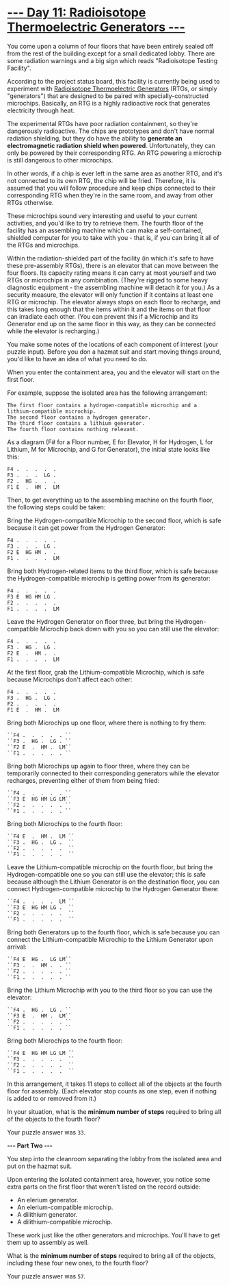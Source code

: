 # [--- Day 11: Radioisotope Thermoelectric Generators ---](http://adventofcode.com/2016/day/11)

You come upon a column of four floors that have been entirely sealed off from the rest of the building except for a small dedicated lobby. There are some radiation warnings and a big sign which reads "Radioisotope Testing Facility".

According to the project status board, this facility is currently being used to experiment with [Radioisotope Thermoelectric Generators](https://en.wikipedia.org/wiki/Radioisotope_thermoelectric_generator) (RTGs, or simply "generators") that are designed to be paired with specially-constructed microchips. Basically, an RTG is a highly radioactive rock that generates electricity through heat.

The experimental RTGs have poor radiation containment, so they're dangerously radioactive. The chips are prototypes and don't have normal radiation shielding, but they do have the ability to **generate an electromagnetic radiation shield when powered**. Unfortunately, they can only be powered by their corresponding RTG. An RTG powering a microchip is still dangerous to other microchips.

In other words, if a chip is ever left in the same area as another RTG, and it's not connected to its own RTG, the chip will be fried. Therefore, it is assumed that you will follow procedure and keep chips connected to their corresponding RTG when they're in the same room, and away from other RTGs otherwise.

These microchips sound very interesting and useful to your current activities, and you'd like to try to retrieve them. The fourth floor of the facility has an assembling machine which can make a self-contained, shielded computer for you to take with you - that is, if you can bring it all of the RTGs and microchips.

Within the radiation-shielded part of the facility (in which it's safe to have these pre-assembly RTGs), there is an elevator that can move between the four floors. Its capacity rating means it can carry at most yourself and two RTGs or microchips in any combination. (They're rigged to some heavy diagnostic equipment - the assembling machine will detach it for you.) As a security measure, the elevator will only function if it contains at least one RTG or microchip. The elevator always stops on each floor to recharge, and this takes long enough that the items within it and the items on that floor can irradiate each other. (You can prevent this if a Microchip and its Generator end up on the same floor in this way, as they can be connected while the elevator is recharging.)

You make some notes of the locations of each component of interest (your puzzle input). Before you don a hazmat suit and start moving things around, you'd like to have an idea of what you need to do.

When you enter the containment area, you and the elevator will start on the first floor.

For example, suppose the isolated area has the following arrangement:
```
The first floor contains a hydrogen-compatible microchip and a lithium-compatible microchip.  
The second floor contains a hydrogen generator.  
The third floor contains a lithium generator.  
The fourth floor contains nothing relevant.  
```
As a diagram (F# for a Floor number, E for Elevator, H for Hydrogen, L for Lithium, M for Microchip, and G for Generator), the initial state looks like this:
```
F4 .  .  .  .  .    
F3 .  .  .  LG .    
F2 .  HG .  .  .    
F1 E  .  HM .  LM   
```
Then, to get everything up to the assembling machine on the fourth floor, the following steps could be taken:

Bring the Hydrogen-compatible Microchip to the second floor, which is safe because it can get power from the Hydrogen Generator:
```
F4 .  .  .  .  .    
F3 .  .  .  LG .    
F2 E  HG HM .  .    
F1 .  .  .  .  LM   
```
Bring both Hydrogen-related items to the third floor, which is safe because the Hydrogen-compatible microchip is getting power from its generator:
```
F4 .  .  .  .  .    
F3 E  HG HM LG .    
F2 .  .  .  .  .    
F1 .  .  .  .  LM 
```
Leave the Hydrogen Generator on floor three, but bring the Hydrogen-compatible Microchip back down with you so you can still use the elevator:
```
F4 .  .  .  .  . 
F3 .  HG .  LG .  
F2 E  .  HM .  . 
F1 .  .  .  .  LM
```
At the first floor, grab the Lithium-compatible Microchip, which is safe because Microchips don't affect each other:
```
F4 .  .  .  .  .    
F3 .  HG .  LG .    
F2 .  .  .  .  .    
F1 E  .  HM .  LM   
```
Bring both Microchips up one floor, where there is nothing to fry them:
```
``F4 .  .  .  .  . ``   
``F3 .  HG .  LG . ``  
``F2 E  .  HM .  LM``   
``F1 .  .  .  .  . ``  
```
Bring both Microchips up again to floor three, where they can be temporarily connected to their corresponding generators while the elevator recharges, preventing either of them from being fried:
```
``F4 .  .  .  .  . ``   
``F3 E  HG HM LG LM``   
``F2 .  .  .  .  . ``   
``F1 .  .  .  .  . ``  
```
Bring both Microchips to the fourth floor:
```
``F4 E  .  HM .  LM ``  
``F3 .  HG .  LG .  ``  
``F2 .  .  .  .  .  ``  
``F1 .  .  .  .  .  ``  
```
Leave the Lithium-compatible microchip on the fourth floor, but bring the Hydrogen-compatible one so you can still use the elevator; this is safe because although the Lithium Generator is on the destination floor, you can connect Hydrogen-compatible microchip to the Hydrogen Generator there:
```
``F4 .  .  .  .  LM ``  
``F3 E  HG HM LG .  ``  
``F2 .  .  .  .  .  ``  
``F1 .  .  .  .  .  ``  
```
Bring both Generators up to the fourth floor, which is safe because you can connect the Lithium-compatible Microchip to the Lithium Generator upon arrival:
```
``F4 E  HG .  LG LM``   
``F3 .  .  HM .  . ``   
``F2 .  .  .  .  . ``   
``F1 .  .  .  .  . ``  
```
Bring the Lithium Microchip with you to the third floor so you can use the elevator:
```
``F4 .  HG .  LG . ``  
``F3 E  .  HM .  LM``   
``F2 .  .  .  .  . ``  
``F1 .  .  .  .  . ``  
```
Bring both Microchips to the fourth floor:
```
``F4 E  HG HM LG LM ``  
``F3 .  .  .  .  .  ``  
``F2 .  .  .  .  .  ``  
``F1 .  .  .  .  .  ``  
```
In this arrangement, it takes 11 steps to collect all of the objects at the fourth floor for assembly. (Each elevator stop counts as one step, even if nothing is added to or removed from it.)

In your situation, what is the **minimum number of steps** required to bring all of the objects to the fourth floor?

Your puzzle answer was ``33``.

**--- Part Two ---**

You step into the cleanroom separating the lobby from the isolated area and put on the hazmat suit.

Upon entering the isolated containment area, however, you notice some extra parts on the first floor that weren't listed on the record outside:

- An elerium generator.
- An elerium-compatible microchip.
- A dilithium generator.
- A dilithium-compatible microchip.

These work just like the other generators and microchips. You'll have to get them up to assembly as well.

What is the **minimum number of steps** required to bring all of the objects, including these four new ones, to the fourth floor?

Your puzzle answer was ``57``.

